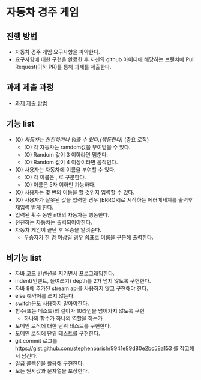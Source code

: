 # 자동차 경주 게임
## 진행 방법
* 자동차 경주 게임 요구사항을 파악한다.
* 요구사항에 대한 구현을 완료한 후 자신의 github 아이디에 해당하는 브랜치에 Pull Request(이하 PR)를 통해 과제를 제출한다.

## 과제 제출 과정
* [과제 제출 방법](https://github.com/next-step/nextstep-docs/tree/master/precourse)

## 기능 list
* (O) *자동차는 전진하거나 멈출 수 있다.(행동한다)* (중요 로직)
  * (O) 각 자동차는 ramdom값을 부여받을 수 있다.
  * (O) Random 값이 3 이하라면 멈춘다.
  * (O) Random 값이 4 이상이라면 움직인다.
* (O) 사용자는 자동차에 이름을 부여할 수 있다.
  * (O) 각 이름은 , 로 구분한다.
  * (O) 이름은 5자 이하만 가능하다.
* (O) 사용자는 몇 번의 이동을 할 것인지 입력할 수 있다.
* (O) 사용자가 잘못된 값을 입력한 경우 [ERROR]로 시작하는 에러메세지를 출력후 재입력 받게 한다.
* 입력된 횟수 동안 n대의 자동차는 행동한다.
* 전진하는 자동차는 출력되어야한다.
* 자동차 게임이 끝난 후 우승을 알려준다.
  * 우승자가 한 명 이상일 경우 쉼표로 이름을 구분해 출력한다.


## 비기능 list
* 자바 코드 컨벤션을 지키면서 프로그래밍한다.
* indent(인덴트, 들여쓰기) depth를 2가 넘지 않도록 구현한다.
* 자바 8에 추가된 stream api를 사용하지 않고 구현해야 한다.
* else 예약어를 쓰지 않는다.
* switch문도 사용하지 말아야한다.
* 함수(또는 메소드)의 길이가 10라인을 넘어가지 않도록 구현
  * 하나의 함수가 하나의 역할을 하는가
* 도메인 로직에 대한 단위 테스트를 구현한다.
* 도메인 로직에 단위 테스트를 구현한다.
* git commit 로그를 https://gist.github.com/stephenparish/9941e89d80e2bc58a153 를 참고해서 남긴다.
* 일급 콜렉션을 활용해 구현한다.
* 모든 원시값과 문자열을 포장한다.